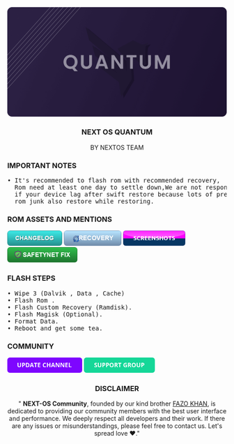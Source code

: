 <div align="center" >
  <img  src="https://raw.githubusercontent.com/Fazokhan/NEXTOS_PROJECT/main/database/assets/post/banner.png"  />
  <h3>NEXT OS QUANTUM</h3>
</div>
<p align="center">BY NEXTOS TEAM</p>

<h3> IMPORTANT NOTES</h3>
<pre>
• It's recommended to flash rom with recommended recovery,
  Rom need at least one day to settle down,We are not responsible
  if your device lag after swift restore because lots of previous
  rom junk also restore while restoring.
</pre>
<h3>ROM ASSETS AND MENTIONS</h3>
<a href="https://telegra.ph/NextOS-Quantum-06-11"><img  height="35" src="https://raw.githubusercontent.com/Fazokhan/NEXTOS_PROJECT/quantum/database/assets/post/changelog-button.png"  /></a>
<a href="https://t.me/RN11PakCommunity/28682"><img  height="35" src="https://raw.githubusercontent.com/Fazokhan/Project-NextOS-/main/assets/recovery_button.png"  /></a>
<a href="https://t.me/SSgroupRN11"><img  height="35" src="https://raw.githubusercontent.com/Fazokhan/Project-NextOS-/main/assets/button_screenshots.png"  /></a>
<a href="https://t.me/CloudfilesSC/210"><img  height="35" src="https://raw.githubusercontent.com/Fazokhan/Project-NextOS-/main/assets/safety_button.png"  /></a>

<h3> FLASH STEPS</h3>
<pre>
• Wipe 3 (Dalvik , Data , Cache)
• Flash Rom .
• Flash Custom Recovery (Ramdisk).
• Flash Magisk (Optional).
• Format Data.
• Reboot and get some tea.
</pre>

<h3>COMMUNITY</h3>

<a href="https://t.me/RedmiN11Pak"><img  height="35" src="https://raw.githubusercontent.com/Fazokhan/Project-NextOS-/main/assets/button_update-channel.png"  /></a>
<a href="https://t.me/RN11PakCommunity"><img  height="35" src="https://raw.githubusercontent.com/Fazokhan/Project-NextOS-/main/assets/button_support-group.png"  /></a>


<h3 align="center" >DISCLAIMER</h3>
<p align="center">" <b>NEXT-OS Community</b>, founded by our kind brother <a href="https://t.me/Fazokhan">FAZO KHAN</a>, is dedicated to providing our community members with the best user interface and performance. We deeply respect all developers and their work. If there are any issues or misunderstandings, please feel free to contact us. Let's spread love ❤️."




</p>




